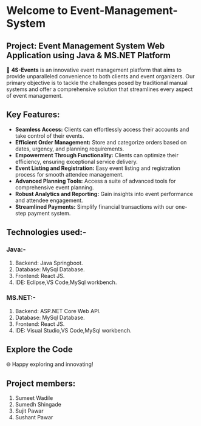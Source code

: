 # Welcome to Event-Management-System

## Project: Event Management System Web Application using Java & MS.NET Platform

🚀 **4S-Events** is an innovative event management platform that aims to provide unparalleled convenience to both clients and event organizers. Our primary objective is to tackle the challenges posed by traditional manual systems and offer a comprehensive solution that streamlines every aspect of event management.

## Key Features:

- **Seamless Access:** Clients can effortlessly access their accounts and take control of their events.
- **Efficient Order Management:** Store and categorize orders based on dates, urgency, and planning requirements.
- **Empowerment Through Functionality:** Clients can optimize their efficiency, ensuring exceptional service delivery.
- **Event Listing and Registration:** Easy event listing and registration process for smooth attendee management.
- **Advanced Planning Tools:** Access a suite of advanced tools for comprehensive event planning.
- **Robust Analytics and Reporting:** Gain insights into event performance and attendee engagement.
- **Streamlined Payments:** Simplify financial transactions with our one-step payment system.

## Technologies used:-
### Java:-
1. Backend: Java Springboot.
2. Database: MySql Database.
3. Frontend: React JS.
4. IDE: Eclipse,VS Code,MySql workbench.
### MS.NET:-
1. Backend: ASP.NET Core Web API.
2. Database: MySql Database.
3. Frontend: React JS.
4. IDE: Visual Studio,VS Code,MySql workbench.
   
## Explore the Code
🌐 Happy exploring and innovating!

## Project members:
1. Sumeet Wadile
2. Sumedh Shingade
3. Sujit Pawar
4. Sushant Pawar
